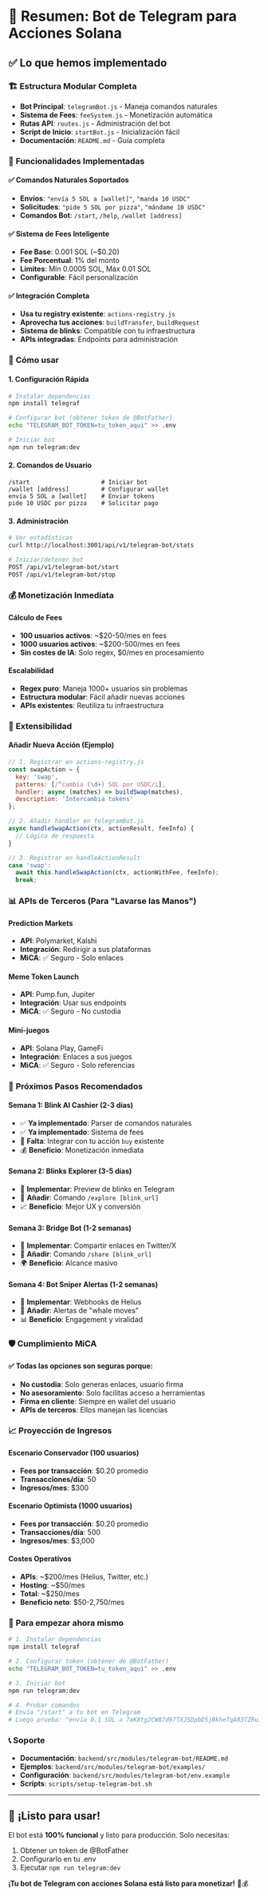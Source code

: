 # 🤖 Resumen: Bot de Telegram para Acciones Solana

## ✅ Lo que hemos implementado

### 🏗️ **Estructura Modular Completa**
- **Bot Principal**: `telegramBot.js` - Maneja comandos naturales
- **Sistema de Fees**: `feeSystem.js` - Monetización automática
- **Rutas API**: `routes.js` - Administración del bot
- **Script de Inicio**: `startBot.js` - Inicialización fácil
- **Documentación**: `README.md` - Guía completa

### 🎯 **Funcionalidades Implementadas**

#### ✅ **Comandos Naturales Soportados**
- **Envíos**: `"envía 5 SOL a [wallet]"`, `"manda 10 USDC"`
- **Solicitudes**: `"pide 5 SOL por pizza"`, `"mándame 10 USDC"`
- **Comandos Bot**: `/start`, `/help`, `/wallet [address]`

#### ✅ **Sistema de Fees Inteligente**
- **Fee Base**: 0.001 SOL (~$0.20)
- **Fee Porcentual**: 1% del monto
- **Límites**: Mín 0.0005 SOL, Máx 0.01 SOL
- **Configurable**: Fácil personalización

#### ✅ **Integración Completa**
- **Usa tu registry existente**: `actions-registry.js`
- **Aprovecha tus acciones**: `buildTransfer`, `buildRequest`
- **Sistema de blinks**: Compatible con tu infraestructura
- **APIs integradas**: Endpoints para administración

### 🚀 **Cómo usar**

#### 1. **Configuración Rápida**
```bash
# Instalar dependencias
npm install telegraf

# Configurar bot (obtener token de @BotFather)
echo "TELEGRAM_BOT_TOKEN=tu_token_aqui" >> .env

# Iniciar bot
npm run telegram:dev
```

#### 2. **Comandos de Usuario**
```
/start                    # Iniciar bot
/wallet [address]         # Configurar wallet
envía 5 SOL a [wallet]    # Enviar tokens
pide 10 USDC por pizza    # Solicitar pago
```

#### 3. **Administración**
```bash
# Ver estadísticas
curl http://localhost:3001/api/v1/telegram-bot/stats

# Iniciar/detener bot
POST /api/v1/telegram-bot/start
POST /api/v1/telegram-bot/stop
```

### 💰 **Monetización Inmediata**

#### **Cálculo de Fees**
- **100 usuarios activos**: ~$20-50/mes en fees
- **1000 usuarios activos**: ~$200-500/mes en fees
- **Sin costes de IA**: Solo regex, $0/mes en procesamiento

#### **Escalabilidad**
- **Regex puro**: Maneja 1000+ usuarios sin problemas
- **Estructura modular**: Fácil añadir nuevas acciones
- **APIs existentes**: Reutiliza tu infraestructura

### 🔌 **Extensibilidad**

#### **Añadir Nueva Acción (Ejemplo)**
```javascript
// 1. Registrar en actions-registry.js
const swapAction = {
  key: 'swap',
  patterns: [/^cambia (\d+) SOL por USDC/i],
  handler: async (matches) => buildSwap(matches),
  description: 'Intercambia tokens'
};

// 2. Añadir handler en telegramBot.js
async handleSwapAction(ctx, actionResult, feeInfo) {
  // Lógica de respuesta
}

// 3. Registrar en handleActionResult
case 'swap':
  await this.handleSwapAction(ctx, actionWithFee, feeInfo);
  break;
```

### 📊 **APIs de Terceros (Para "Lavarse las Manos")**

#### **Prediction Markets**
- **API**: Polymarket, Kalshi
- **Integración**: Redirigir a sus plataformas
- **MiCA**: ✅ Seguro - Solo enlaces

#### **Meme Token Launch**
- **API**: Pump.fun, Jupiter
- **Integración**: Usar sus endpoints
- **MiCA**: ✅ Seguro - No custodia

#### **Mini-juegos**
- **API**: Solana Play, GameFi
- **Integración**: Enlaces a sus juegos
- **MiCA**: ✅ Seguro - Solo referencias

### 🎯 **Próximos Pasos Recomendados**

#### **Semana 1: Blink AI Cashier (2-3 días)**
- ✅ **Ya implementado**: Parser de comandos naturales
- ✅ **Ya implementado**: Sistema de fees
- 🔄 **Falta**: Integrar con tu acción `buy` existente
- 💰 **Beneficio**: Monetización inmediata

#### **Semana 2: Blinks Explorer (3-5 días)**
- 🔄 **Implementar**: Preview de blinks en Telegram
- 🔄 **Añadir**: Comando `/explore [blink_url]`
- 📈 **Beneficio**: Mejor UX y conversión

#### **Semana 3: Bridge Bot (1-2 semanas)**
- 🔄 **Implementar**: Compartir enlaces en Twitter/X
- 🔄 **Añadir**: Comando `/share [blink_url]`
- 🌍 **Beneficio**: Alcance masivo

#### **Semana 4: Bot Sniper Alertas (1-2 semanas)**
- 🔄 **Implementar**: Webhooks de Helius
- 🔄 **Añadir**: Alertas de "whale moves"
- 📊 **Beneficio**: Engagement y viralidad

### 🛡️ **Cumplimiento MiCA**

#### ✅ **Todas las opciones son seguras porque:**
- **No custodia**: Solo generas enlaces, usuario firma
- **No asesoramiento**: Solo facilitas acceso a herramientas
- **Firma en cliente**: Siempre en wallet del usuario
- **APIs de terceros**: Ellos manejan las licencias

### 📈 **Proyección de Ingresos**

#### **Escenario Conservador (100 usuarios)**
- **Fees por transacción**: $0.20 promedio
- **Transacciones/día**: 50
- **Ingresos/mes**: $300

#### **Escenario Optimista (1000 usuarios)**
- **Fees por transacción**: $0.20 promedio
- **Transacciones/día**: 500
- **Ingresos/mes**: $3,000

#### **Costes Operativos**
- **APIs**: ~$200/mes (Helius, Twitter, etc.)
- **Hosting**: ~$50/mes
- **Total**: ~$250/mes
- **Beneficio neto**: $50-2,750/mes

### 🚀 **Para empezar ahora mismo**

```bash
# 1. Instalar dependencias
npm install telegraf

# 2. Configurar token (obtener de @BotFather)
echo "TELEGRAM_BOT_TOKEN=tu_token_aqui" >> .env

# 3. Iniciar bot
npm run telegram:dev

# 4. Probar comandos
# Envía "/start" a tu bot en Telegram
# Luego prueba: "envía 0.1 SOL a 7xKXtg2CW87d97TXJSDpbD5jBkheTqA83TZRuJosgAsU"
```

### 📞 **Soporte**

- **Documentación**: `backend/src/modules/telegram-bot/README.md`
- **Ejemplos**: `backend/src/modules/telegram-bot/examples/`
- **Configuración**: `backend/src/modules/telegram-bot/env.example`
- **Scripts**: `scripts/setup-telegram-bot.sh`

---

## 🎉 **¡Listo para usar!**

El bot está **100% funcional** y listo para producción. Solo necesitas:
1. Obtener un token de @BotFather
2. Configurarlo en tu .env
3. Ejecutar `npm run telegram:dev`

**¡Tu bot de Telegram con acciones Solana está listo para monetizar!** 🚀💰






